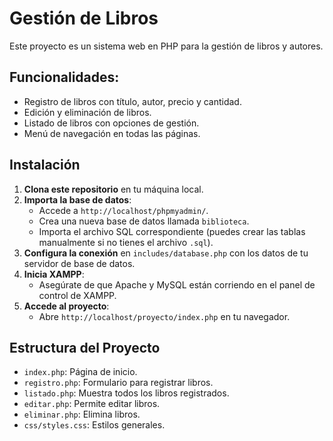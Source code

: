 # Gestión de Libros

Este proyecto es un sistema web en PHP para la gestión de libros y autores.

## Funcionalidades:
- Registro de libros con título, autor, precio y cantidad.
- Edición y eliminación de libros.
- Listado de libros con opciones de gestión.
- Menú de navegación en todas las páginas.

## Instalación

1. **Clona este repositorio** en tu máquina local.
2. **Importa la base de datos**:
   - Accede a `http://localhost/phpmyadmin/`.
   - Crea una nueva base de datos llamada `biblioteca`.
   - Importa el archivo SQL correspondiente (puedes crear las tablas manualmente si no tienes el archivo `.sql`).
3. **Configura la conexión** en `includes/database.php` con los datos de tu servidor de base de datos.
4. **Inicia XAMPP**:
   - Asegúrate de que Apache y MySQL están corriendo en el panel de control de XAMPP.
5. **Accede al proyecto**:
   - Abre `http://localhost/proyecto/index.php` en tu navegador.

## Estructura del Proyecto
- `index.php`: Página de inicio.
- `registro.php`: Formulario para registrar libros.
- `listado.php`: Muestra todos los libros registrados.
- `editar.php`: Permite editar libros.
- `eliminar.php`: Elimina libros.
- `css/styles.css`: Estilos generales.